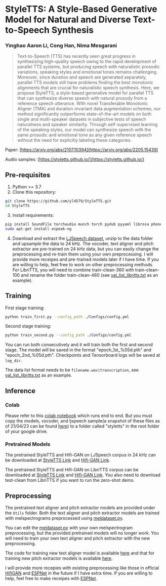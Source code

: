 # StyleTTS: A Style-Based Generative Model for Natural and Diverse Text-to-Speech Synthesis

### Yinghao Aaron Li, Cong Han, Nima Mesgarani

> Text-to-Speech (TTS) has recently seen great progress in synthesizing high-quality speech owing to the rapid development of parallel TTS systems, but producing speech with naturalistic prosodic variations, speaking styles and emotional tones remains challenging. Moreover, since duration and speech are generated separately, parallel TTS models still have problems finding the best monotonic alignments that are crucial for naturalistic speech synthesis. Here, we propose StyleTTS, a style-based generative model for parallel TTS that can synthesize diverse speech with natural prosody from a reference speech utterance. With novel Transferable Monotonic Aligner (TMA) and duration-invariant data augmentation schemes, our method significantly outperforms state-of-the-art models on both single and multi-speaker datasets in subjective tests of speech naturalness and speaker similarity. Through self-supervised learning of the speaking styles, our model can synthesize speech with the same prosodic and emotional tone as any given reference speech without the need for explicitly labeling these categories.

Paper: [https://arxiv.org/abs/2107.10394](https://arxiv.org/abs/2205.15439)

Audio samples: [https://styletts.github.io/](https://styletts.github.io/)

## Pre-requisites
1. Python >= 3.7
2. Clone this repository:
```bash
git clone https://github.com/yl4579/StyleTTS.git
cd StyleTTS
```
3. Install requirements: 
```bash
pip install SoundFile torchaudio munch torch pydub pyyaml librosa phonemizer attrdict git+https://github.com/resemble-ai/monotonic_align.git
sudo apt-get install espeak-ng
```
4. Download and extract the [LJSpeech dataset](https://keithito.com/LJ-Speech-Dataset/), unzip to the data folder and upsample the data to 24 kHz. The vocoder, text aligner and pitch extractor are pre-trained on 24 kHz data, but you can easily change the preprocessing and re-train them using your own preprocessing. I will provide more receipes and pre-trained models later if I have time. If you are willing to help, feel free to work on other preprocessing methods. 
For LibriTTS, you will need to combine train-clean-360 with train-clean-100 and rename the folder train-clean-460 (see [val_list_libritts.txt](https://github.com/yl4579/StyleTTS/blob/main/Data/val_list_libritts.txt) as an example).

## Training
First stage training:
```bash
python train_first.py --config_path ./Configs/config.yml
```
Second stage training:
```bash
python train_second.py --config_path ./Configs/config.yml
```
You can run both consecutively and it will train both the first and second stage. The model will be saved in the format "epoch_1st_%05d.pth" and "epoch_2nd_%05d.pth". Checkpoints and Tensorboard logs will be saved at `log_dir`. 

The data list format needs to be `filename.wav|transcription`, see [val_list_libritts.txt](https://github.com/yl4579/StyleTTS/blob/main/Data/val_list_libritts.txt) as an example. 

## Inference

### Colab

Please refer to this [colab notebook](https://colab.research.google.com/drive/18xNehSLiClZC3ub3eXiPCOnR4bz3r5Ur?usp=sharing) which runs end to end. But you must copy the models, vocoder, and ljspeech sample(a snapshot of these files as of 21/04/23 can be found [here](https://drive.google.com/drive/folders/17xEJ-Vx0HkGMhv35fraFvyIas7K3LhJ8?usp=sharing)) to a folder called "styletts" in the root folder of your google drive.

### Pretrained Models

The pretrained StyleTTS and Hifi-GAN on LJSpeech corpus in 24 kHz can be downloaded at [StyleTTS Link](https://drive.google.com/file/d/1aqOExU7NroGHdIVjgkzqRYrK5q_694cj/view?usp=sharing) and [Hifi-GAN Link](https://drive.google.com/file/d/1h_h0GFdC6VOiZ-oFDClqy2bVonA1xDiw/view?usp=sharing). 

The pretrained StyleTTS and Hifi-GAN on LibriTTS corpus can be downloaded at [StyleTTS Link](https://drive.google.com/file/d/1nm0yB6Y5QWF3FYGfJCwQ6zYNlOAYVSet/view?usp=sharing) and [Hifi-GAN Link](https://drive.google.com/file/d/1RDxYknrzncGzusYeVeDo38ErNdczzbik/view?usp=sharing). You also need to download test-clean from LibriTTS if you want to run the zero-shot demo.

## Preprocessing

The pretrained text aligner and pitch extractor models are provided under the `Utils` folder. Both the text aligner and pitch extractor models are trained with melspectrograms preprocessed using [meldataset.py](https://github.com/yl4579/StyleTTS/blob/main/meldataset.py). 

You can edit the [meldataset.py](https://github.com/yl4579/StyleTTS/blob/main/meldataset.py) with your own melspectrogram preprocessing, but the provided pretrained models will no longer work. You will need to train your own text aligner and pitch extractor with the new preprocessing. 

The code for training new text aligner model is available [here](https://github.com/yl4579/AuxiliaryASR) and that for training new pitch extractor models is available [here](https://github.com/yl4579/PitchExtractor).

I will provide more recepies with existing preprocessing like those in official [HifiGAN](https://github.com/jik876/hifi-gan) and [ESPNet](https://github.com/espnet/espnet) in the future if I have extra time. If you are willing to help, feel free to make receipes with [ESPNet](https://github.com/espnet/espnet). 
